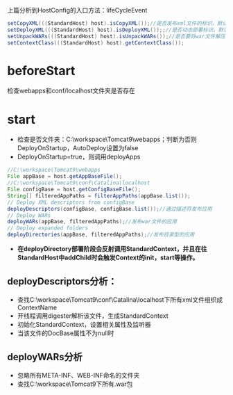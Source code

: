 上篇分析到HostConfig的入口方法：lifeCycleEvent
```java
setCopyXML(((StandardHost) host).isCopyXML());//是否发布xml文件的标识，默认为true  
setDeployXML(((StandardHost) host).isDeployXML());;//是否动态部署标识，默认为true  
setUnpackWARs(((StandardHost) host).isUnpackWARs());//是否要将war文件解压缩，默认为true
setContextClass(((StandardHost) host).getContextClass());
```

# beforeStart

检查webapps和conf/localhost文件夹是否存在

# start

* 检查是否文件夹：C:\workspace\Tomcat9\webapps；判断为否则DeployOnStartup，AutoDeploy设置为false
* DeployOnStartup=true，则调用deployApps
```java
//C:\workspace\Tomcat9\webapps
File appBase = host.getAppBaseFile();
//C:\workspace\Tomcat9\conf\Catalina\localhost
File configBase = host.getConfigBaseFile();
String[] filteredAppPaths = filterAppPaths(appBase.list());
// Deploy XML descriptors from configBase
deployDescriptors(configBase, configBase.list());//通过描述符发布应用  
// Deploy WARs
deployWARs(appBase, filteredAppPaths);//发布war文件的应用  
// Deploy expanded folders
deployDirectories(appBase, filteredAppPaths);//发布目录型的应用 
```
* **在deployDirectory部署阶段会反射调用StandardContext，并且在往StandardHost中addChild时会触发Context的init，start等操作。**

## deployDescriptors分析：
* 查找C:\workspace\Tomcat9\conf\Catalina\localhost下所有xml文件组织成ContextName
* 开线程调用digester解析该文件，生成StandardContext
* 初始化StandardContext，设置相关属性及监听器
* 当该文件的DocBase属性不为null时

## deployWARs分析
* 忽略所有META-INF、WEB-INF命名的文件夹
* 查找C:\workspace\Tomcat9下所有.war包